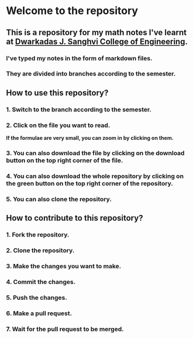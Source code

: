 # Welcome to the repository
## This is a repository for my math notes I've learnt at [Dwarkadas J. Sanghvi College of Engineering](https://www.djsce.ac.in/).
### I've typed my notes in the form of markdown files.
### They are divided into branches according to the semester.

## How to use this repository?
### 1. Switch to the branch according to the semester.
### 2. Click on the file you want to read.
**If the formulae are very small, you can zoom in by clicking on them.**
### 3. You can also download the file by clicking on the download button on the top right corner of the file.
### 4. You can also download the whole repository by clicking on the green button on the top right corner of the repository.
### 5. You can also clone the repository.

## How to contribute to this repository?
### 1. Fork the repository.
### 2. Clone the repository.
### 3. Make the changes you want to make.
### 4. Commit the changes.
### 5. Push the changes.
### 6. Make a pull request.
### 7. Wait for the pull request to be merged.